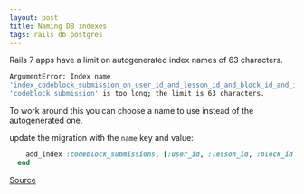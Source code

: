 ```yaml
---
layout: post
title: Naming DB indexes
tags: rails db postgres
---
```


Rails 7 apps have a limit on autogenerated index names of 63 characters.

```bash
ArgumentError: Index name
'index_codeblock_submission_on_user_id_and_lesson_id_and_block_id_and_internal_submission_id' on table
'codeblock_submission' is too long; the limit is 63 characters.
```

To work around this you can choose a name to use instead of the autogenerated one.

update the  migration with the `name` key and value:

```rb
    add_index :codeblock_submissions, [:user_id, :lesson_id, :block_id, :internal_submission_id], unique: true, name: "index_codeblock_submissions_on_block_lesson_user_submission"
  end
```

[Source](https://blog.saeloun.com/2023/10/24/rails-index-name-too-long/)
